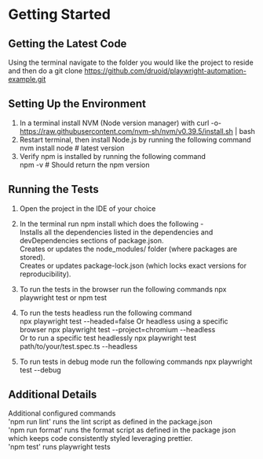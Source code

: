 # Getting Started

## Getting the Latest Code

Using the terminal navigate to the folder you would like the project to reside and then do a git clone https://github.com/druoid/playwright-automation-example.git

## Setting Up the Environment

1. In a terminal install NVM (Node version manager) with curl -o- https://raw.githubusercontent.com/nvm-sh/nvm/v0.39.5/install.sh | bash
2. Restart terminal, then install Node.js by running the following command  
nvm install node       # latest version  
3. Verify npm is installed by running the following command  
npm -v   # Should return the npm version

## Running the Tests

1. Open the project in the IDE of your choice
2. In the terminal run npm install which does the following -  
    Installs all the dependencies listed in the dependencies and devDependencies sections of package.json.  
    Creates or updates the node_modules/ folder (where packages are stored).  
    Creates or updates package-lock.json (which locks exact versions for reproducibility).

4. To run the tests in the browser run the following commands
npx playwright test or npm test   
5. To run the tests headless run the following command  
npx playwright test --headed=false
Or headless using a specific browser npx playwright test --project=chromium --headless  
Or to run a specific test headlessly npx playwright test path/to/your/test.spec.ts --headless
6. To run tests in debug mode run the following commands
npx playwright test --debug


## Additional Details

Additional configured commands  
'npm run lint' runs the lint script as defined in the package.json  
'npm run format' runs the format script as defined in the package json which keeps code consistently styled leveraging prettier.  
'npm test' runs playwright tests   

